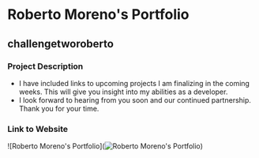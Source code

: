 # Roberto Moreno's Portfolio

## challengetworoberto

### Project Description 
* I have included links to upcoming projects I am finalizing in the coming weeks. This will give you insight into my abilities as a developer. 
* I look forward to hearing from you soon and our continued partnership. 
Thank you for your time. 

### Link to Website



![Roberto Moreno's Portfolio](![Roberto Moreno's Portfolio](https://user-images.githubusercontent.com/105377377/176100676-ecc95600-8cf5-4270-9409-fe224737f577.jpeg))
